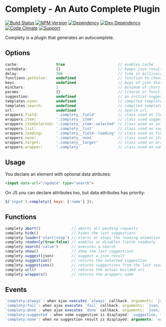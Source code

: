 # Complety - An Auto Complete Plugin

[![Build Status](https://img.shields.io/travis/wbotelhos/complety/master.svg)](https://travis-ci.org/wbotelhos/complety)
[![NPM Version](https://badge.fury.io/js/complety.svg)](https://badge.fury.io/js/complety)
[![Dependency](https://david-dm.org/wbotelhos/complety.svg)](https://david-dm.org/wbotelhos/complety)
[![Dev Dependency](https://david-dm.org/wbotelhos/complety/dev-status.svg)](https://david-dm.org/wbotelhos/complety#info=devDependencies)
[![Code Climate](https://codeclimate.com/github/wbotelhos/complety.png)](https://codeclimate.com/github/wbotelhos/complety)
[![Support](https://img.shields.io/badge/donate-%3C3-brightgreen.svg)](https://www.patreon.com/wbotelhos)

Complety is a plugin that generates an autocomplete.

## Options

```js
cache:                 true                        // enables cache
cacheData:             {}                          // keeps json results on keys represented by the request url
delay:                 300                         // time in milliseconds to delay the search after user typing
functions.getValue:    undefined                   // function to choose which attribute of json to use on search
keys:                  undefined                   // keys of json that will be highlighted
minChars:              1                           // minimum of chars typed to trigger the search
params:                {}                          // literal or function params sent to query
suggestion:            undefined                   // an initial suggestion to be shown
templates.none:        undefined                   // compiled template used to render suggestion of no results
templates.search:      undefined                   // compiled template used to render suggestion
url:                   undefined                   // search url
wrappers.field:        '.complety__field'          // class used on field
wrappers.item:         '.complety__item'           // class used suggestion items
wrappers.itemSelected: '.complety__item--selected' // class used on selected item of suggestion
wrappers.list:         '.complety__list'           // class used on suggestions list
wrappers.loading:      '.complety__field--loading' // class used on field during search
wrappers.none:         '.complety__none'           // class used on item that show no result message
wrappers.target:       '.complety__target'         // class used on wrapper that keeps the suggestions list
wrappers.wrapper:      '.complety'                 // class used on complety wrapper
```

## Usage

You declare an element with optional data atributes:

```html
<input data-url="/update" type="search">

```

On JS you can declare attributes too, but data attributes has priority:

```js
$('input').complety({ keys: ['name'] });
```

## Functions

```js
complety.abort()              // aborts all pending requests
complety.hide()               // hides the last suggestions
complety.loader('start|stop') // starts or stops the loading animation
complety.readonly(true|false) // enables or disables fields readonly
complety.search('value')      // executes a search
complety.show()               // show the last suggestions
complety.suggest(json)        // suggest a json result
complety.suggestion()         // returns the selected suggestion
complety.suggestions()        // returns suggestions from the last search
complety.url()                // returns the actual builded url
complety.wrappers()           // returns the wrappers name
```

## Events

```js
`complety:always`: when ajax executes `always` callback. arguments: `json, this`
`complety:fail`: when ajax executes `fail` callback. arguments: `json, this`
`complety:done`: when ajax executes `done` callback. arguments: `json, this`
`complety:suggested`: when some suggestion is displayed: `suggestion, this`
`complety:none`: when no suggestion result is displayed: arguments: `value, this`
```
